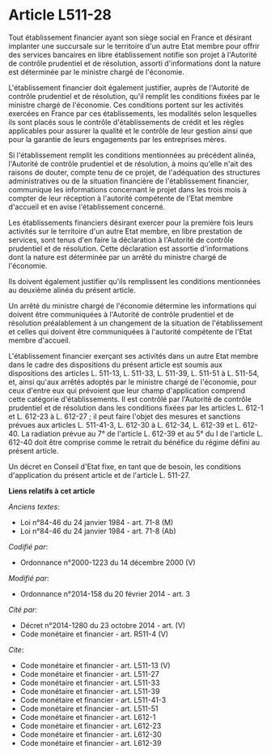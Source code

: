 # Article L511-28

Tout établissement financier ayant son siège social en France et désirant implanter une succursale sur le territoire d'un
autre Etat membre pour offrir des services bancaires en libre établissement notifie son projet à l'Autorité de contrôle
prudentiel et de résolution, assorti d'informations dont la nature est déterminée par le ministre chargé de l'économie. 

L'établissement financier doit également justifier, auprès de l'Autorité de contrôle prudentiel et de résolution, qu'il
remplit les conditions fixées par le ministre chargé de l'économie. Ces conditions portent sur les activités exercées en
France par ces établissements, les modalités selon lesquelles ils sont placés sous le contrôle d'établissements de crédit et
les règles applicables pour assurer la qualité et le contrôle de leur gestion ainsi que pour la garantie de leurs engagements
par les entreprises mères. 

Si l'établissement remplit les conditions mentionnées au précédent alinéa, l'Autorité de contrôle prudentiel et de
résolution, à moins qu'elle n'ait des raisons de douter, compte tenu de ce projet, de l'adéquation des structures
administratives ou de la situation financière de l'établissement financier, communique les informations concernant le projet
dans les trois mois à compter de leur réception à l'autorité compétente de l'Etat membre d'accueil et en avise
l'établissement concerné. 

Les établissements financiers désirant exercer pour la première fois leurs activités sur le territoire d'un autre Etat
membre, en libre prestation de services, sont tenus d'en faire la déclaration à l'Autorité de contrôle prudentiel et de
résolution. Cette déclaration est assortie d'informations dont la nature est déterminée par un arrêté du ministre chargé de
l'économie. 

Ils doivent également justifier qu'ils remplissent les conditions mentionnées au deuxième alinéa du présent article. 

Un arrêté du ministre chargé de l'économie détermine les informations qui doivent être communiquées à l'Autorité de contrôle
prudentiel et de résolution préalablement à un changement de la situation de l'établissement et celles qui doivent être
communiquées à l'autorité compétente de l'Etat membre d'accueil. 

L'établissement financier exerçant ses activités dans un autre Etat membre dans le cadre des dispositions du présent article
est soumis aux dispositions des articles L. 511-13, L. 511-33, L. 511-39, L. 511-51 à L. 511-54, et, ainsi qu'aux arrêtés
adoptés par le ministre chargé de l'économie, pour ceux d'entre eux qui prévoient que leur champ d'application comprend cette
catégorie d'établissements. Il est contrôlé par l'Autorité de contrôle prudentiel et de résolution dans les conditions fixées
par les articles L. 612-1 et L. 612-23 à L. 612-27 ; il peut faire l'objet des mesures et sanctions prévues aux articles L.
511-41-3, L. 612-30 à L. 612-34, L. 612-39 et L. 612-40. La radiation prévue au 7° de l'article L. 612-39 et au 5° du I de
l'article L. 612-40 doit être comprise comme le retrait du bénéfice du régime défini au présent article. 

Un décret en Conseil d'Etat fixe, en tant que de besoin, les conditions d'application du présent article et de l'article L.
511-27.

**Liens relatifs à cet article**

_Anciens textes_:

  - Loi n°84-46 du 24 janvier 1984 - art. 71-8 (M)
  - Loi n°84-46 du 24 janvier 1984 - art. 71-8 (Ab)

_Codifié par_:

  - Ordonnance n°2000-1223 du 14 décembre 2000 (V)

_Modifié par_:

  - Ordonnance n°2014-158 du 20 février 2014 - art. 3

_Cité par_:

  - Décret n°2014-1280 du 23 octobre 2014 - art. (V)
  - Code monétaire et financier - art. R511-4 (V)

_Cite_:

  - Code monétaire et financier - art. L511-13 (V)
  - Code monétaire et financier - art. L511-27
  - Code monétaire et financier - art. L511-33
  - Code monétaire et financier - art. L511-39
  - Code monétaire et financier - art. L511-41-3
  - Code monétaire et financier - art. L511-51
  - Code monétaire et financier - art. L612-1
  - Code monétaire et financier - art. L612-23
  - Code monétaire et financier - art. L612-30
  - Code monétaire et financier - art. L612-39
